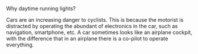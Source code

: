 Why daytime running lights?

Cars are an increasing danger to cyclists. This is because the motorist is distracted by operating the abundant of electronics in the car, such as navigation, smartphone, etc. A car sometimes looks like an airplane cockpit, with the difference that in an airplane there is a co-pilot to operate everything.
